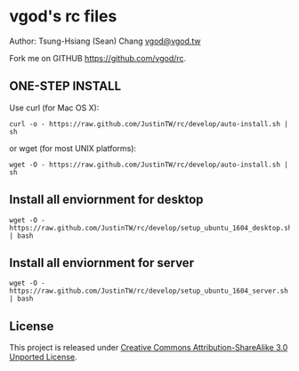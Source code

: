 vgod's rc files
===============

Author: Tsung-Hsiang (Sean) Chang <vgod@vgod.tw>

Fork me on GITHUB  https://github.com/vgod/rc.

ONE-STEP INSTALL
----------------

Use curl (for Mac OS X):

    curl -o - https://raw.github.com/JustinTW/rc/develop/auto-install.sh | sh

or wget (for most UNIX platforms):

    wget -O - https://raw.github.com/JustinTW/rc/develop/auto-install.sh | sh


Install all enviornment for desktop
---------------

    wget -O - https://raw.github.com/JustinTW/rc/develop/setup_ubuntu_1604_desktop.sh | bash

Install all enviornment for server
---------------

    wget -O - https://raw.github.com/JustinTW/rc/develop/setup_ubuntu_1604_server.sh | bash


License
-------

This project is released under [Creative Commons Attribution-ShareAlike 3.0 Unported License](http://creativecommons.org/licenses/by-sa/3.0/deed.en_US).

